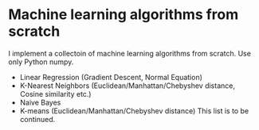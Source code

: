 # Machine learning algorithms from scratch
I implement a collectoin of machine learning algorithms from scratch. Use only Python numpy.

- Linear Regression (Gradient Descent, Normal Equation)
- K-Nearest Neighbors (Euclidean/Manhattan/Chebyshev distance, Cosine similarity etc.)
- Naive Bayes
- K-means  (Euclidean/Manhattan/Chebyshev distance)
This list is to be continued.
